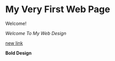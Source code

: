 # My Very First Web Page
 
Welcome!

*Welcome To My Web Design*

[new link](https://www.google.com)

**Bold Design**


